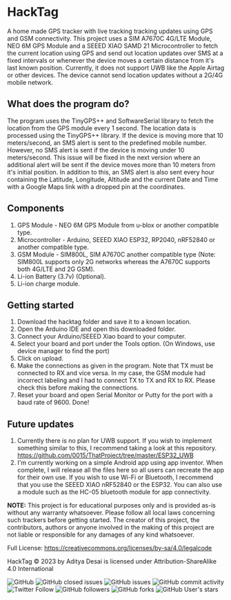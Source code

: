 # HackTag

A home made GPS tracker with live tracking tracking updates using GPS and GSM connectivity.
This project uses a SIM A7670C 4G/LTE Module, NEO 6M GPS Module and a SEEED XIAO SAMD 21 Microcontroller to fetch the current location using GPS and send out location updates over SMS at a fixed intervals or whenever the device moves a certain distance from it's last known position. Currently, it does not support UWB like the Apple Airtag or other devices. The device cannot send location updates without a 2G/4G mobile network.

## What does the program do?
The program uses the TinyGPS++ and SoftwareSerial library to fetch the location from the GPS module every 1 second. The location data is processed using the TinyGPS++ library. If the device is moving more that 10 meters/second, an SMS alert is sent to the predefined mobile number. However, no SMS alert is sent if the device is moving under 10 meters/second. This issue will be fixed in the next version where an additional alert will be sent if the device moves more than 10 meters from it's initial position. In addition to this, an SMS alert is also sent every hour containing the Latitude, Longitude, Altitude and the current Date and Time with a Google Maps link with a dropped pin at the coordinates.

## Components
1. GPS Module - NEO 6M GPS Module from u-blox or another compatible type.
2. Microcontroller - Arduino, SEEED XIAO ESP32, RP2040, nRF52840 or another compatible type.
3. GSM Module - SIM800L, SIM A7670C another compatible type (Note: SIM800L supports only 2G networks whereas the A7670C supports both 4G/LTE and 2G GSM).
4. Li-ion Battery (3.7v) (Optional).
5. Li-ion charge module.

## Getting started
1. Download the hacktag folder and save it to a known location.
2. Open the Arduino IDE and open this downloaded folder.
3. Connect your Arduino/SEEED Xiao board to your computer.
4. Select your board and port under the Tools option. (On Windows, use device manager to find the port)
5. Click on upload.
6. Make the connections as given in the program. Note that TX must be connected to RX and vice versa. In my case, the GSM module had incorrect labeling and I had to connect TX to TX and RX to RX. Please check this before making the connections.
7. Reset your board and open Serial Monitor or Putty for the port with a baud rate of 9600.
Done!


## Future updates
1. Currently there is no plan for UWB support. If you wish to implement something similar to this, I recommend taking a look at this repository. https://github.com/0015/ThatProject/tree/master/ESP32_UWB
2. I'm currently working on a simple Android app using app inventor. When complete, I will release all the files here so all users can recreate the app for their own use. If you wish to use Wi-Fi or Bluetooth, I recommend that you use the SEEED XIAO nRF52840 or the ESP32. You can also use a module such as the HC-05 bluetooth module for app connectivity.


**NOTE:** This project is for educational purposes only and is provided as-is without any warranty whatsoever. Please follow all local laws concerning such trackers before getting started. The creator of this project, the contributors, authors or anyone involved in the making of this project are not liable or responsible for any damages of any kind whatsoever.


Full License: https://creativecommons.org/licenses/by-sa/4.0/legalcode


HackTag © 2023 by Aditya Desai is licensed under Attribution-ShareAlike 4.0 International

![GitHub](https://img.shields.io/github/license/adityad0/hacktag?style=flat-square)
![GitHub closed issues](https://img.shields.io/github/issues-closed-raw/adityad0/hacktag?style=flat-square)
![GitHub issues](https://img.shields.io/github/issues-raw/adityad0/hacktag?style=flat-square)
![GitHub commit activity](https://img.shields.io/github/commit-activity/m/adityad0/hacktag?style=flat-square)
![Twitter Follow](https://img.shields.io/twitter/follow/adityadesaig?style=social)
![GitHub followers](https://img.shields.io/github/followers/adityad0?style=social)
![GitHub forks](https://img.shields.io/github/forks/adityad0/hacktag?style=social)
![GitHub User's stars](https://img.shields.io/github/stars/adityad0?style=social)
